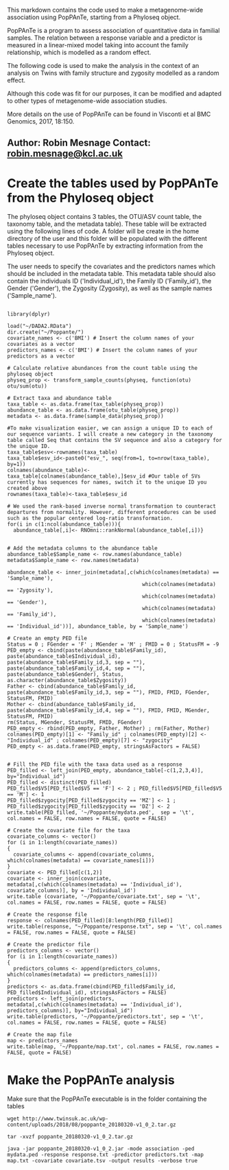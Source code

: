 This markdown contains the code used to make a metagenome-wide association using PopPAnTe, starting from a Phyloseq object.

PopPAnTe is a program to assess association of quantitative data in familial samples. The relation between a response variable and a predictor is measured in a linear-mixed model taking into account the family relationship, which is modelled as a random effect. 

The following code is used to make the analysis in the context of an analysis on Twins with family structure and zygosity modelled as a random effect.

Although this code was fit for our purposes, it can be modified and adapted to other types of metagenome-wide association studies.

More details on the use of PopPAnTe can be found in Visconti et al BMC Genomics, 2017, 18:150.


Author:     Robin Mesnage
Contact:    robin.mesnage@kcl.ac.uk
--------------------------------------------------------------------------


# Create the tables used by PopPAnTe from the Phyloseq object

The phyloseq object contains 3 tables, the OTU/ASV count table, the taxonomy table, and the metadata table). 
These table will be extracted using the following lines of code. A folder will be create in the home directory of the user and this folder will be populated with the different tables necessary to use PopPAnTe by extracting information from the Phyloseq object.

The user needs to specify the covariates and the predictors names which should be included in the metadata table.
This metadata table should also contain the individuals ID ('Individual_id'), the Family ID ('Family_id'), the Gender ('Gender'), the Zygosity (Zygosity), as well as the sample names ('Sample_name').



```{r Dada2}

library(dplyr)

load("~/DADA2.RData")
dir.create("~/Poppante/")
covariate_names <- c('BMI') # Insert the column names of your covariates as a vector
predictors_names <- c('BMI') # Insert the column names of your predictors as a vector

# Calculate relative abundances from the count table using the phyloseq object
physeq_prop <- transform_sample_counts(physeq, function(otu) otu/sum(otu))

# Extract taxa and abundance table
taxa_table <- as.data.frame(tax_table(physeq_prop))
abundance_table <- as.data.frame(otu_table(physeq_prop))
metadata <- as.data.frame(sample_data(physeq_prop))

#To make visualization easier, we can assign a unique ID to each of our sequence variants. I will create a new category in the taxonomy table called Seq that contains the SV sequence and also a category for the unique ID.
taxa_table$esv<-rownames(taxa_table)
taxa_table$esv_id<-paste0("esv_", seq(from=1, to=nrow(taxa_table), by=1))
colnames(abundance_table)<-taxa_table[colnames(abundance_table),]$esv_id #Our table of SVs currently has sequences for names, switch it to the unique ID you created above
rownames(taxa_table)<-taxa_table$esv_id
  
# We used the rank-based inverse normal transformation to counteract departures from normality. However, different procedures can be used such as the popular centered log-ratio transformation.
for(i in c(1:ncol(abundance_table))){
  abundance_table[,i]<- RNOmni::rankNormal(abundance_table[,i])}


# Add the metadata columns to the abundance table
abundance_table$Sample_name <- row.names(abundance_table)
metadata$Sample_name <- row.names(metadata)

abundance_table <- inner_join(metadata[,c(which(colnames(metadata) == 'Sample_name'),
                                            which(colnames(metadata) == 'Zygosity'),
                                            which(colnames(metadata) == 'Gender'),
                                            which(colnames(metadata) == 'Family_id'),
                                            which(colnames(metadata) == 'Individual_id'))], abundance_table, by = 'Sample_name')

# Create an empty PED file
Status = 0 ; FGender = 'F' ; MGender = 'M' ; FMID = 0 ; StatusFM = -9
PED_empty <- cbind(paste(abundance_table$Family_id), paste(abundance_table$Individual_id), paste(abundance_table$Family_id,3, sep = ""), paste(abundance_table$Family_id,4, sep = ""), paste(abundance_table$Gender), Status, as.character(abundance_table$Zygosity))
Father <- cbind(abundance_table$Family_id, paste(abundance_table$Family_id,3, sep = ""), FMID, FMID, FGender, StatusFM, FMID)
Mother <- cbind(abundance_table$Family_id, paste(abundance_table$Family_id,4, sep = ""), FMID, FMID, MGender, StatusFM, FMID)
rm(Status, MGender, StatusFM, FMID, FGender)
PED_empty <- rbind(PED_empty, Father, Mother) ; rm(Father, Mother)
colnames(PED_empty)[1] <- "Family_id" ; colnames(PED_empty)[2] <- "Individual_id" ; colnames(PED_empty)[7] <- "zygocity"
PED_empty <- as.data.frame(PED_empty, stringsAsFactors = FALSE)


# Fill the PED file with the taxa data used as a response
PED_filled <- left_join(PED_empty, abundance_table[-c(1,2,3,4)], by="Individual_id")
PED_filled <- distinct(PED_filled)
PED_filled$V5[PED_filled$V5 == 'F'] <- 2 ; PED_filled$V5[PED_filled$V5 == 'M'] <- 1
PED_filled$zygocity[PED_filled$zygocity == 'MZ'] <- 1 ; PED_filled$zygocity[PED_filled$zygocity == 'DZ'] <- 2
write.table(PED_filled, '~/Poppante/mydata.ped',  sep = '\t', col.names = FALSE, row.names = FALSE, quote = FALSE)

# Create the covariate file for the taxa
covariate_columns <- vector()
for (i in 1:length(covariate_names))
{
  covariate_columns <- append(covariate_columns, which(colnames(metadata) == covariate_names[i]))
}
covariate <- PED_filled[c(1,2)]
covariate <- inner_join(covariate, metadata[,c(which(colnames(metadata) == 'Individual_id'), covariate_columns)], by = 'Individual_id')
write.table (covariate, '~/Poppante/covariate.txt', sep = '\t', col.names = FALSE, row.names = FALSE, quote = FALSE) 

# Create the response file
response <- colnames(PED_filled)[8:length(PED_filled)]
write.table(response, "~/Poppante/response.txt", sep = '\t', col.names = FALSE, row.names = FALSE, quote = FALSE)

# Create the predictor file
predictors_columns <- vector()
for (i in 1:length(covariate_names))
{
  predictors_columns <- append(predictors_columns, which(colnames(metadata) == predictors_names[i]))
}
predictors <- as.data.frame(cbind(PED_filled$Family_id, PED_filled$Individual_id), stringsAsFactors = FALSE)
predictors <- left_join(predictors, metadata[,c(which(colnames(metadata) == 'Individual_id'), predictors_columns)], by="Individual_id")
write.table(predictors, '~/Poppante/predictors.txt', sep = '\t', col.names = FALSE, row.names = FALSE, quote = FALSE)

# Create the map file
map <- predictors_names
write.table(map, '~/Poppante/map.txt', col.names = FALSE, row.names = FALSE, quote = FALSE)

```


# Make the PopPAnTe analysis

Make sure that the PopPAnTe executable is in the folder containing the tables


```{bash}
wget http://www.twinsuk.ac.uk/wp-content/uploads/2018/08/poppante_20180320-v1_0_2.tar.gz

tar -xvzf poppante_20180320-v1_0_2.tar.gz

java -jar poppante_20180320-v1_0_2.jar -mode association -ped mydata.ped -response response.txt -predictor predictors.txt -map map.txt -covariate covariate.tsv -output results -verbose true

```

